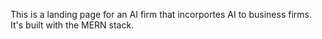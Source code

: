 This is a landing page for an AI firm that incorportes AI to business firms. It's built with the MERN stack.
